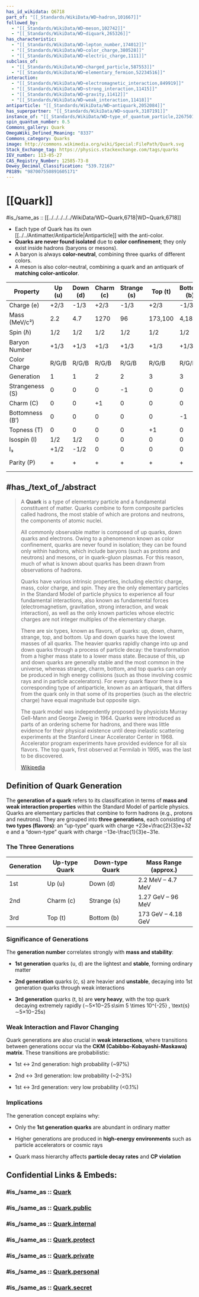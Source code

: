 ```yaml
---
has_id_wikidata: Q6718
part_of: "[[_Standards/WikiData/WD~hadron,101667]]"
followed_by:
  - "[[_Standards/WikiData/WD~meson,102742]]"
  - "[[_Standards/WikiData/WD~diquark,265326]]"
has_characteristic:
  - "[[_Standards/WikiData/WD~lepton_number,174012]]"
  - "[[_Standards/WikiData/WD~color_charge,380528]]"
  - "[[_Standards/WikiData/WD~electric_charge,1111]]"
subclass_of:
  - "[[_Standards/WikiData/WD~charged_particle,587553]]"
  - "[[_Standards/WikiData/WD~elementary_fermion,52234516]]"
interaction:
  - "[[_Standards/WikiData/WD~electromagnetic_interaction,849919]]"
  - "[[_Standards/WikiData/WD~strong_interaction,11415]]"
  - "[[_Standards/WikiData/WD~gravity,11412]]"
  - "[[_Standards/WikiData/WD~weak_interaction,11418]]"
antiparticle: "[[_Standards/WikiData/WD~antiquark,2052084]]"
has_superpartner: "[[_Standards/WikiData/WD~squark,3107191]]"
instance_of: "[[_Standards/WikiData/WD~type_of_quantum_particle,22675015]]"
spin_quantum_number: 0.5
Commons_gallery: Quark
OmegaWiki_Defined_Meaning: "8337"
Commons_category: Quarks
image: http://commons.wikimedia.org/wiki/Special:FilePath/Quark.svg
Stack_Exchange_tag: https://physics.stackexchange.com/tags/quarks
IEV_number: 113-05-27
CAS_Registry_Number: 12585-73-8
Dewey_Decimal_Classification: "539.72167"
P8189: "987007550891605171"
---
```


# [[Quark]] 

#is_/same_as :: [[../../../../../WikiData/WD~Quark,6718|WD~Quark,6718]] 

- Each type of Quark has its own [[../../Antimatter/Antiparticle|Antiparticle]] with the anti-color. 
- **Quarks are never found isolated** due to **color confinement**; they only exist inside hadrons (baryons or mesons).
- A baryon is always **color-neutral**, combining three quarks of different colors.
- A meson is also color-neutral, combining a quark and an antiquark of **matching color-anticolor**.

| Property        | Up (u) | Down (d) | Charm (c) | Strange (s) | Top (t) | Bottom (b) | anti       |
| --------------- | ------ | -------- | --------- | ----------- | ------- | ---------- | ---------- |
| Charge (e)      | +2/3   | -1/3     | +2/3      | -1/3        | +2/3    | -1/3       | anti       |
| Mass (MeV/c²)   | 2.2    | 4.7      | 1270      | 96          | 173,100 | 4,180      | same       |
| Spin (ℏ)        | 1/2    | 1/2      | 1/2       | 1/2         | 1/2     | 1/2        | same       |
| Baryon Number   | +1/3   | +1/3     | +1/3      | +1/3        | +1/3    | +1/3       | -1/3       |
| Color Charge    | R/G/B  | R/G/B    | R/G/B     | R/G/B       | R/G/B   | R/G/B      | anti-R/G/B |
| Generation      | 1      | 1        | 2         | 2           | 3       | 3          | same       |
| Strangeness (S) | 0      | 0        | 0         | -1          | 0       | 0          | anti       |
| Charm (C)       | 0      | 0        | +1        | 0           | 0       | 0          | anti       |
| Bottomness (B′) | 0      | 0        | 0         | 0           | 0       | -1         | anti       |
| Topness (T)     | 0      | 0        | 0         | 0           | +1      | 0          | anti       |
| Isospin (I)     | 1/2    | 1/2      | 0         | 0           | 0       | 0          | same       |
| I₃              | +1/2   | -1/2     | 0         | 0           | 0       | 0          | anti       |
| Parity (P)      | +      | +        | +         | +           | +       | +          | immer +    |


## #has_/text_of_/abstract 

> A **Quark** is a type of elementary particle and a fundamental constituent of matter. 
> Quarks combine to form composite particles called hadrons, 
> the most stable of which are protons and neutrons, the components of atomic nuclei. 
> 
> All commonly observable matter is composed of up quarks, down quarks and electrons. 
> Owing to a phenomenon known as color confinement, quarks are never found in isolation; 
> they can be found only within hadrons, which include baryons (such as protons and neutrons) 
> and mesons, or in quark–gluon plasmas. 
> For this reason, much of what is known about quarks has been drawn from observations of hadrons.
>
> Quarks have various intrinsic properties, including electric charge, mass, color charge, and spin. They are the only elementary particles in the Standard Model of particle physics to experience all four fundamental interactions, also known as fundamental forces (electromagnetism, gravitation, strong interaction, and weak interaction), as well as the only known particles whose electric charges are not integer multiples of the elementary charge.
>
> There are six types, known as flavors, of quarks: up, down, charm, strange, top, and bottom. Up and down quarks have the lowest masses of all quarks. The heavier quarks rapidly change into up and down quarks through a process of particle decay: the transformation from a higher mass state to a lower mass state. Because of this, up and down quarks are generally stable and the most common in the universe, whereas strange, charm, bottom, and top quarks can only be produced in high energy collisions (such as those involving cosmic rays and in particle accelerators). For every quark flavor there is a corresponding type of antiparticle, known as an antiquark, that differs from the quark only in that some of its properties (such as the electric charge) have equal magnitude but opposite sign.
>
> The quark model was independently proposed by physicists Murray Gell-Mann and George Zweig in 1964. Quarks were introduced as parts of an ordering scheme for hadrons, and there was little evidence for their physical existence until deep inelastic scattering experiments at the Stanford Linear Accelerator Center in 1968. Accelerator program experiments have provided evidence for all six flavors. The top quark, first observed at Fermilab in 1995, was the last to be discovered.
>
> [Wikipedia](https://en.wikipedia.org/wiki/Quark)


## Definition of Quark Generation

The **generation of a quark** refers to its classification in terms of **mass and weak interaction properties** within the Standard Model of particle physics. Quarks are elementary particles that combine to form hadrons (e.g., protons and neutrons). They are grouped into **three generations**, each consisting of **two types (flavors)**: an “up-type” quark with charge +23e+\frac{2}{3}e+32​e and a “down-type” quark with charge −13e-\frac{1}{3}e−31​e.

### The Three Generations

| Generation | Up-type Quark | Down-type Quark | Mass Range (approx.) |
| ---------- | ------------- | --------------- | -------------------- |
| 1st        | Up (u)        | Down (d)        | 2.2 MeV – 4.7 MeV    |
| 2nd        | Charm (c)     | Strange (s)     | 1.27 GeV – 96 MeV    |
| 3rd        | Top (t)       | Bottom (b)      | 173 GeV – 4.18 GeV   |

### Significance of Generations

The **generation number** correlates strongly with **mass and stability**:

- **1st generation** quarks (u, d) are the lightest and **stable**, forming ordinary matter
    
- **2nd generation** quarks (c, s) are heavier and **unstable**, decaying into 1st generation quarks through weak interactions
    
- **3rd generation** quarks (t, b) are **very heavy**, with the top quark decaying extremely rapidly (∼5×10−25 s\sim 5 \times 10^{-25} \, \text{s}∼5×10−25s)
    

### Weak Interaction and Flavor Changing

Quark generations are also crucial in **weak interactions**, where transitions between generations occur via the **CKM (Cabibbo-Kobayashi-Maskawa) matrix**. These transitions are probabilistic:

- 1st ↔ 2nd generation: high probability (~97%)
    
- 2nd ↔ 3rd generation: low probability (~2–3%)
    
- 1st ↔ 3rd generation: very low probability (<0.1%)
    

### Implications

The generation concept explains why:

- Only the **1st generation quarks** are abundant in ordinary matter
    
- Higher generations are produced in **high-energy environments** such as particle accelerators or cosmic rays
    
- Quark mass hierarchy affects **particle decay rates** and **CP violation**

## Confidential Links & Embeds: 

### #is_/same_as :: [Quark](/_Standards/Science/Physics/Quantum_Mechanics/Standard_Model/Quark.md) 

### #is_/same_as :: [Quark.public](/_public/Science/Physics/Quantum_Mechanics/Standard_Model/Quark.public.md) 

### #is_/same_as :: [Quark.internal](/_internal/Science/Physics/Quantum_Mechanics/Standard_Model/Quark.internal.md) 

### #is_/same_as :: [Quark.protect](/_protect/Science/Physics/Quantum_Mechanics/Standard_Model/Quark.protect.md) 

### #is_/same_as :: [Quark.private](/_private/Science/Physics/Quantum_Mechanics/Standard_Model/Quark.private.md) 

### #is_/same_as :: [Quark.personal](/_personal/Science/Physics/Quantum_Mechanics/Standard_Model/Quark.personal.md) 

### #is_/same_as :: [Quark.secret](/_secret/Science/Physics/Quantum_Mechanics/Standard_Model/Quark.secret.md)

